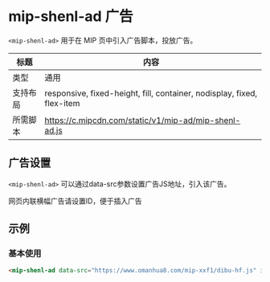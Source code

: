 # mip-shenl-ad 广告

`<mip-shenl-ad>` 用于在 MIP 页中引入广告脚本，投放广告。 

标题|内容
----|----
类型|通用
支持布局|responsive, fixed-height, fill, container, nodisplay, fixed, flex-item
所需脚本|https://c.mipcdn.com/static/v1/mip-ad/mip-shenl-ad.js

## 广告设置

`<mip-shenl-ad>` 可以通过data-src参数设置广告JS地址，引入该广告。

网页内联横幅广告请设置ID，便于插入广告

## 示例

### 基本使用

```html
<mip-shenl-ad data-src="https://www.omanhua8.com/mip-xxf1/dibu-hf.js" id="bottom-fixed"></mip-shenl-ad>
```
